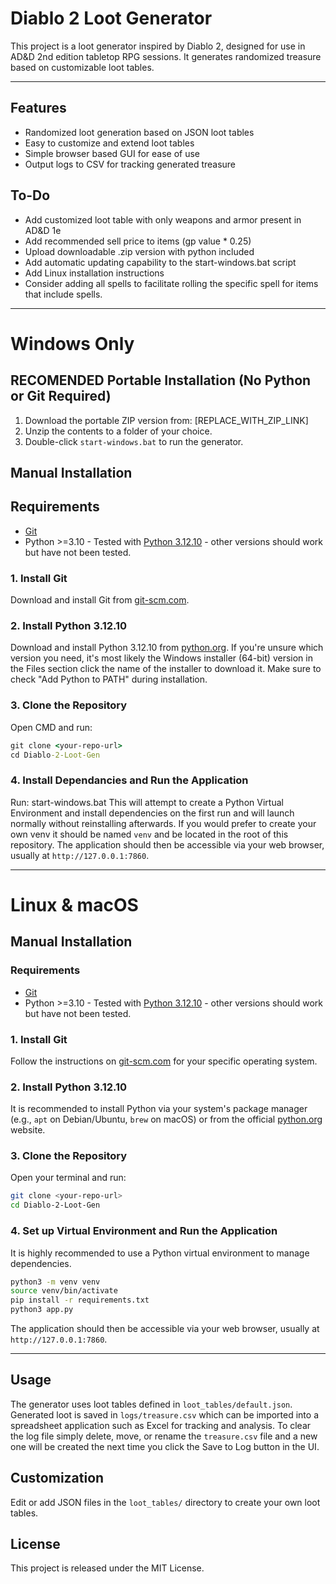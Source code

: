 # Diablo 2 Loot Generator

This project is a loot generator inspired by Diablo 2, designed for use in AD&D 2nd edition tabletop RPG sessions. It generates randomized treasure based on customizable loot tables. 

---

## Features
- Randomized loot generation based on JSON loot tables
- Easy to customize and extend loot tables
- Simple browser based GUI for ease of use
- Output logs to CSV for tracking generated treasure

## To-Do
- Add customized loot table with only weapons and armor present in AD&D 1e
- Add recommended sell price to items (gp value * 0.25)
- Upload downloadable .zip version with python included
- Add automatic updating capability to the start-windows.bat script
- Add Linux installation instructions
- Consider adding all spells to facilitate rolling the specific spell for items that include spells.

---

# Windows Only

## **RECOMENDED** Portable Installation (No Python or Git Required)
1. Download the portable ZIP version from: [REPLACE_WITH_ZIP_LINK]
2. Unzip the contents to a folder of your choice.
3. Double-click `start-windows.bat` to run the generator.

## Manual Installation

## Requirements
- [Git](https://git-scm.com/)
- Python >=3.10 - Tested with [Python 3.12.10](https://www.python.org/downloads/release/python-31210/) - other versions should work but have not been tested.

### 1. Install Git
Download and install Git from [git-scm.com](https://git-scm.com/download/win).

### 2. Install Python 3.12.10
Download and install Python 3.12.10 from [python.org](https://www.python.org/downloads/release/python-31210/).
If you're unsure which version you need, it's most likely the Windows installer (64-bit) version in the Files section click the name of the installer to download it.
Make sure to check "Add Python to PATH" during installation.

### 3. Clone the Repository
Open CMD and run:
```cmd
git clone <your-repo-url>
cd Diablo-2-Loot-Gen
```

### 4. Install Dependancies and Run the Application
Run: start-windows.bat
This will attempt to create a Python Virtual Environment and install dependencies on the first run and will launch normally without reinstalling afterwards. 
If you would prefer to create your own venv it should be named `venv` and be located in the root of this repository.
The application should then be accessible via your web browser, usually at `http://127.0.0.1:7860`.

---

# Linux & macOS

## Manual Installation

### Requirements
- [Git](https://git-scm.com/)
- Python >=3.10 - Tested with [Python 3.12.10](https://www.python.org/downloads/release/python-31210/) - other versions should work but have not been tested.

### 1. Install Git
Follow the instructions on [git-scm.com](https://git-scm.com/downloads) for your specific operating system.

### 2. Install Python 3.12.10
It is recommended to install Python via your system's package manager (e.g., `apt` on Debian/Ubuntu, `brew` on macOS) or from the official [python.org](https://www.python.org/downloads/) website.

### 3. Clone the Repository
Open your terminal and run:
```bash
git clone <your-repo-url>
cd Diablo-2-Loot-Gen
```

### 4. Set up Virtual Environment and Run the Application
It is highly recommended to use a Python virtual environment to manage dependencies.
```bash
python3 -m venv venv
source venv/bin/activate
pip install -r requirements.txt
python3 app.py
```
The application should then be accessible via your web browser, usually at `http://127.0.0.1:7860`.

---

## Usage
The generator uses loot tables defined in `loot_tables/default.json`. Generated loot is saved in `logs/treasure.csv` which can be imported into a spreadsheet application such as Excel for tracking and analysis. To clear the log file simply delete, move, or rename the `treasure.csv` file and a new one will be created the next time you click the Save to Log button in the UI.

## Customization
Edit or add JSON files in the `loot_tables/` directory to create your own loot tables.

## License
This project is released under the MIT License.
